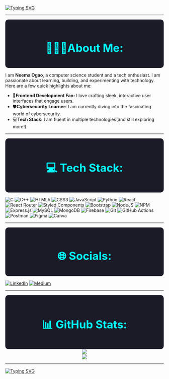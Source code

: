 [![Typing SVG](https://readme-typing-svg.herokuapp.com?font=JetBrains+Mono&weight=700&size=32&pause=1000&color=FF007F&width=800&height=60&lines=Hi+there!+I'm+Neema.;Welcome+to+my+Github+space!✨)](https://git.io/typing-svg)

---

<div align="center" style="background-color:#1A1B27;padding:20px;border-radius:10px;">
    <h1 style="color:#00FFFF;font-size:2.5em;">👩🏾‍💻About Me:</h1>
</div>

I am **Neema Ogao**, a computer science student and a tech enthusiast. I am passionate about learning, building, and experimenting with technology. Here are a few quick highlights about me:

- 🌟**Frontend Development Fan:** I love crafting sleek, interactive user interfaces that engage users.
- 🛡️**Cybersecurity Learner:** I am currently diving into the fascinating world of cybersecurity.
- 💻**Tech Stack:** I am fluent in multiple technologies(and still exploring more!).

---
<div align="center" style="background-color:#1A1B27;padding:20px;border-radius:10px;">
    <h1 style="color:#00FFFF;font-size:2.5em;">💻 Tech Stack:</h1>
</div>

![C](https://img.shields.io/badge/c-%2300599C.svg?style=plastic&logo=c&logoColor=white) ![C++](https://img.shields.io/badge/c++-%2300599C.svg?style=plastic&logo=c%2B%2B&logoColor=white) ![HTML5](https://img.shields.io/badge/html5-%23E34F26.svg?style=plastic&logo=html5&logoColor=white) ![CSS3](https://img.shields.io/badge/css3-%231572B6.svg?style=plastic&logo=css3&logoColor=white) ![JavaScript](https://img.shields.io/badge/javascript-%23323330.svg?style=plastic&logo=javascript&logoColor=%23F7DF1E) ![Python](https://img.shields.io/badge/python-3670A0?style=plastic&logo=python&logoColor=ffdd54)
![React](https://img.shields.io/badge/react-%2320232a.svg?style=plastic&logo=react&logoColor=%2361DAFB) ![React Router](https://img.shields.io/badge/React_Router-CA4245?style=plastic&logo=react-router&logoColor=white) ![Styled Components](https://img.shields.io/badge/styled--components-DB7093?style=plastic&logo=styled-components&logoColor=white) ![Bootstrap](https://img.shields.io/badge/bootstrap-%238511FA.svg?style=plastic&logo=bootstrap&logoColor=white)
![NodeJS](https://img.shields.io/badge/node.js-6DA55F?style=plastic&logo=node.js&logoColor=white) ![NPM](https://img.shields.io/badge/NPM-%23CB3837.svg?style=plastic&logo=npm&logoColor=white) ![Express.js](https://img.shields.io/badge/Express.js-%23404d59.svg?style=plastic&logo=express&logoColor=white)
![MySQL](https://img.shields.io/badge/mysql-4479A1.svg?style=plastic&logo=mysql&logoColor=white) ![MongoDB](https://img.shields.io/badge/MongoDB-%234ea94b.svg?style=plastic&logo=mongodb&logoColor=white) ![Firebase](https://img.shields.io/badge/firebase-a08021?style=plastic&logo=firebase&logoColor=ffcd34)
![Git](https://img.shields.io/badge/git-%23F05033.svg?style=plastic&logo=git&logoColor=white) ![GitHub Actions](https://img.shields.io/badge/github%20actions-%232671E5.svg?style=plastic&logo=githubactions&logoColor=white) ![Postman](https://img.shields.io/badge/Postman-FF6C37?style=plastic&logo=postman&logoColor=white)
![Figma](https://img.shields.io/badge/figma-%23F24E1E.svg?style=plastic&logo=figma&logoColor=white) ![Canva](https://img.shields.io/badge/Canva-%2300C4CC.svg?style=plastic&logo=Canva&logoColor=white)

---
<div align="center" style="background-color:#1A1B27;padding:20px;border-radius:10px;">
    <h1 style="color:#00FFFF;font-size:2.5em;">🌐 Socials:</h1>
</div>

[![LinkedIn](https://img.shields.io/badge/LinkedIn-%230077B5.svg?logo=linkedin&logoColor=white)](https://linkedin.com/in/NeemaOgao)
[![Medium](https://img.shields.io/badge/Medium-12100E?logo=medium&logoColor=white)](https://medium.com/@NeemaOgao) 

---
<div align="center" style="background-color:#1A1B27;padding:20px;border-radius:10px;">
    <h1 style="color:#00FFFF;font-size:2.5em;">📊 GitHub Stats:</h1>
</div>

<div align="center">
    <img src="https://github-readme-stats.vercel.app/api?username=OgaoNeema&theme=radical&hide_border=true&include_all_commits=true&count_private=false"/>
    <br/>
    <img src="https://github-readme-stats.vercel.app/api/top-langs/?username=OgaoNeema&theme=radical&hide_border=true&include_all_commits=true&count_private=false&layout=compact"/>
</div>

---

[![Typing SVG](https://readme-typing-svg.herokuapp.com?font=JetBrains+Mono&size=15&pause=1000&color=00FFFF&repeat=false&width=500&height=25&lines=Thank+you+for+visiting!%F0%9F%98%84)](https://git.io/typing-svg)
